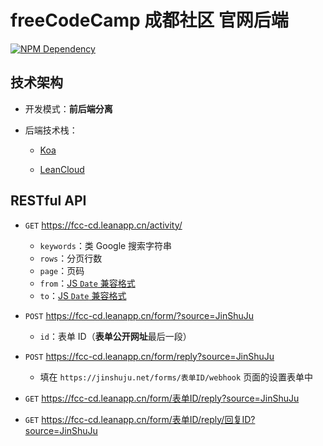 # freeCodeCamp 成都社区 官网后端

[![NPM Dependency](https://david-dm.org/FreeCodeCamp-Chengdu/OWS_BE.svg)](https://david-dm.org/FreeCodeCamp-Chengdu/OWS_BE)

## 技术架构

-   开发模式：**前后端分离**

-   后端技术栈：

    -   [Koa](http://koa.bootcss.com/)

    -   [LeanCloud](https://leancloud.cn/)

## RESTful API

-   `GET` https://fcc-cd.leanapp.cn/activity/

    -   `keywords`：类 Google 搜索字符串
    -   `rows`：分页行数
    -   `page`：页码
    -   `from`：[JS `Date` 兼容格式][1]
    -   `to`：[JS `Date` 兼容格式][1]

-   `POST` https://fcc-cd.leanapp.cn/form/?source=JinShuJu

    -   `id`：表单 ID（**表单公开网址**最后一段）

-   `POST` https://fcc-cd.leanapp.cn/form/reply?source=JinShuJu

    -   填在 `https://jinshuju.net/forms/表单ID/webhook` 页面的设置表单中

-   `GET` https://fcc-cd.leanapp.cn/form/表单ID/reply?source=JinShuJu

-   `GET` https://fcc-cd.leanapp.cn/form/表单ID/reply/回复ID?source=JinShuJu

[1]: https://developer.mozilla.org/zh-CN/docs/Web/JavaScript/Reference/Global_Objects/Date
